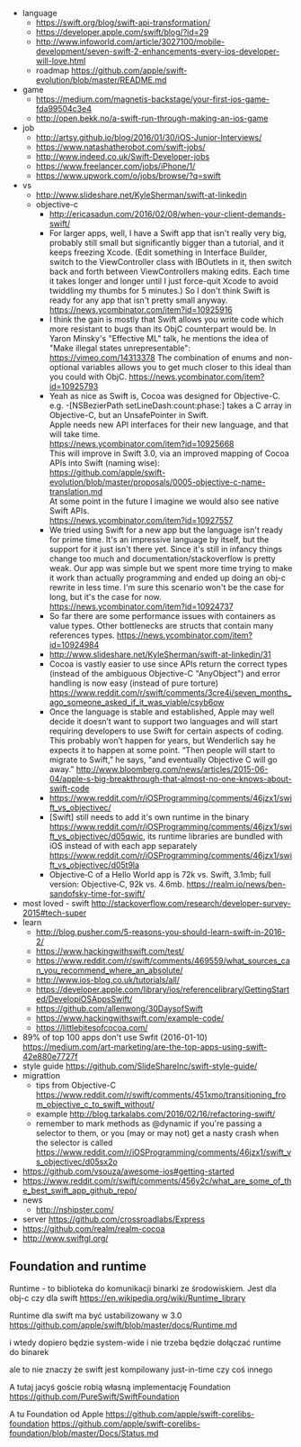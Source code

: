 - language
  - https://swift.org/blog/swift-api-transformation/
  - https://developer.apple.com/swift/blog/?id=29
  - http://www.infoworld.com/article/3027100/mobile-development/seven-swift-2-enhancements-every-ios-developer-will-love.html
  - roadmap https://github.com/apple/swift-evolution/blob/master/README.md
- game
  - https://medium.com/magnetis-backstage/your-first-ios-game-fda99504c3e4
  - http://open.bekk.no/a-swift-run-through-making-an-ios-game
- job
  - http://artsy.github.io/blog/2016/01/30/iOS-Junior-Interviews/
  - https://www.natashatherobot.com/swift-jobs/
  - http://www.indeed.co.uk/Swift-Developer-jobs
  - https://www.freelancer.com/jobs/iPhone/1/
  - https://www.upwork.com/o/jobs/browse/?q=swift
- vs
  - http://www.slideshare.net/KyleSherman/swift-at-linkedin
  - objective-c
    - http://ericasadun.com/2016/02/08/when-your-client-demands-swift/
    - For larger apps, well, I have a Swift app that isn't really very big, probably still small but significantly bigger than a tutorial, and it keeps freezing Xcode. (Edit something in Interface Builder, switch to the ViewController class with IBOutlets in it, then switch back and forth between ViewControllers making edits. Each time it takes longer and longer until I just force-quit Xcode to avoid twiddling my thumbs for 5 minutes.) So I don't think Swift is ready for any app that isn't pretty small anyway. https://news.ycombinator.com/item?id=10925916
    - I think the gain is mostly that Swift allows you write code which more resistant to bugs than its ObjC counterpart would be. In Yaron Minsky's "Effective ML" talk, he mentions the idea of "Make illegal states unrepresentable": https://vimeo.com/14313378 The combination of enums and non-optional variables allows you to get much closer to this ideal than you could with ObjC. https://news.ycombinator.com/item?id=10925793
    - Yeah as nice as Swift is, Cocoa was designed for Objective-C.  
      e.g. -[NSBezierPath setLineDash:count:phase:] takes a C array in Objective-C, but an UnsafePointer<CGFloat> in Swift.  
      Apple needs new API interfaces for their new language, and that will take time.  
      https://news.ycombinator.com/item?id=10925668  
      This will improve in Swift 3.0, via an improved mapping of Cocoa APIs into Swift (naming wise):  
      https://github.com/apple/swift-evolution/blob/master/proposals/0005-objective-c-name-translation.md  
      At some point in the future I imagine we would also see native Swift APIs.  
      https://news.ycombinator.com/item?id=10927557
    - We tried using Swift for a new app but the language isn't ready for prime time. It's an impressive language by itself, but the support for it just isn't there yet. Since it's still in infancy things change too much and documentation/stackoverflow is pretty weak. Our app was simple but we spent more time trying to make it work than actually programming and ended up doing an obj-c rewrite in less time. I'm sure this scenario won't be the case for long, but it's the case for now. https://news.ycombinator.com/item?id=10924737
    - So far there are some performance issues with containers as value types. Other bottlenecks are structs that contain many references types. https://news.ycombinator.com/item?id=10924984
    - http://www.slideshare.net/KyleSherman/swift-at-linkedin/31
    - Cocoa is vastly easier to use since APIs return the correct types (instead of the ambiguous Objective-C "AnyObject") and error handling is now easy (instead of pure torture) https://www.reddit.com/r/swift/comments/3cre4i/seven_months_ago_someone_asked_if_it_was_viable/csyb6ow
    - Once the language is stable and established, Apple may well decide it doesn’t want to support two languages and will start requiring developers to use Swift for certain aspects of coding. This probably won’t happen for years, but Wenderlich say he expects it to happen at some point. “Then people will start to migrate to Swift,” he says, "and eventually Objective C will go away.”  http://www.bloomberg.com/news/articles/2015-06-04/apple-s-big-breakthrough-that-almost-no-one-knows-about-swift-code
    - https://www.reddit.com/r/iOSProgramming/comments/46jzx1/swift_vs_objectivec/
    - [Swift] still needs to add it's own runtime in the binary https://www.reddit.com/r/iOSProgramming/comments/46jzx1/swift_vs_objectivec/d05qwic, its runtime libraries are bundled with iOS instead of with each app separately https://www.reddit.com/r/iOSProgramming/comments/46jzx1/swift_vs_objectivec/d05t9la
    - Objective‑C of a Hello World app is 72k vs. Swift, 3.1mb; full version: Objective‑C, 92k vs. 4.6mb. https://realm.io/news/ben-sandofsky-time-for-swift/
- most loved - swift http://stackoverflow.com/research/developer-survey-2015#tech-super
- learn
  - http://blog.pusher.com/5-reasons-you-should-learn-swift-in-2016-2/
  - https://www.hackingwithswift.com/test/
  - https://www.reddit.com/r/swift/comments/469559/what_sources_can_you_recommend_where_an_absolute/
  - http://www.ios-blog.co.uk/tutorials/all/
  - https://developer.apple.com/library/ios/referencelibrary/GettingStarted/DevelopiOSAppsSwift/
  - https://github.com/allenwong/30DaysofSwift
  - https://www.hackingwithswift.com/example-code/
  - https://littlebitesofcocoa.com/
- 89% of top 100 apps don't use Swfit (2016-01-10) https://medium.com/art-marketing/are-the-top-apps-using-swift-42e880e7727f
- style guide https://github.com/SlideShareInc/swift-style-guide/
- migrattion
  - tips from Objective-C https://www.reddit.com/r/swift/comments/451xmo/transitioning_from_objective_c_to_swift_without/
  - example http://blog.tarkalabs.com/2016/02/16/refactoring-swift/
  - remember to mark methods as @dynamic if you're passing a selector to them, or you (may or may not) get a nasty crash when the selector is called https://www.reddit.com/r/iOSProgramming/comments/46jzx1/swift_vs_objectivec/d05sx2o
- https://github.com/vsouza/awesome-ios#getting-started
- https://www.reddit.com/r/swift/comments/456y2c/what_are_some_of_the_best_swift_app_github_repo/
- news
  - http://nshipster.com/
- server https://github.com/crossroadlabs/Express
- https://github.com/realm/realm-cocoa
- http://www.swiftgl.org/

## Foundation and runtime

Runtime - to biblioteka do komunikacji binarki ze środowiskiem. Jest dla obj-c czy dla swift https://en.wikipedia.org/wiki/Runtime_library

Runtime dla swift ma być ustabilizowany w 3.0 https://github.com/apple/swift/blob/master/docs/Runtime.md

i wtedy dopiero będzie system-wide i nie trzeba będzie dołączać runtime do binarek

ale to nie znaczy że swift jest kompilowany just-in-time czy coś innego

A tutaj jacyś goście robią własną implementację Foundation https://github.com/PureSwift/SwiftFoundation

A tu Foundation od Apple https://github.com/apple/swift-corelibs-foundation
https://github.com/apple/swift-corelibs-foundation/blob/master/Docs/Status.md
